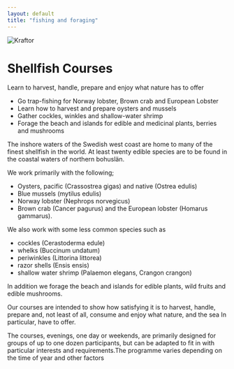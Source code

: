 ```yaml
---
layout: default
title: "fishing and foraging"
---
```


![Kraftor](/assets/images/kr%C3%A4fta_II_5438_small.jpg)

# Shellfish Courses
Learn to harvest, handle, prepare and enjoy what nature has to offer


* Go trap-fishing for Norway lobster, Brown crab and European Lobster
* Learn how to harvest and prepare oysters and mussels 
* Gather cockles, winkles and shallow-water shrimp
* Forage the beach and islands for edible and medicinal plants, berries and mushrooms

The inshore waters of the Swedish west coast are home to many of the finest shellfish in the world. At least twenty edible species are to be found in the coastal waters of northern bohuslän. 

We work primarily with the following;
* Oysters, pacific (Crassostrea gigas) and native (Ostrea edulis)
* Blue mussels (mytilus edulis)
* Norway lobster (Nephrops norvegicus)
* Brown crab (Cancer pagurus) and the European lobster (Homarus gammarus).  

We also work with some less common species such as
* cockles (Cerastoderma edule)
* whelks (Buccinum undatum)
* periwinkles (Littorina littorea)
* razor shells (Ensis ensis)
* shallow water shrimp (Palaemon elegans, Crangon crangon)

In addition we forage the beach and islands for edible plants, wild fruits and edible mushrooms.

Our courses are intended to show how satisfying it is to harvest, handle, prepare and, not least of all, consume and enjoy what nature, and the sea In particular, have to offer.

The courses, evenings, one day or weekends, are primarily designed for groups of up to one dozen participants, but can be adapted to fit in with particular interests and requirements.The programme varies depending on the time of year and other factors 
